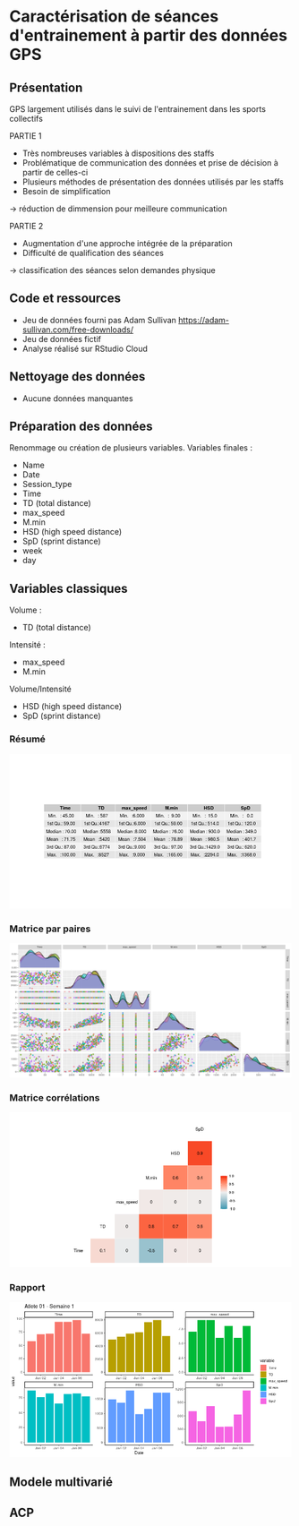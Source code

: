 # Caractérisation de séances d'entrainement à partir des données GPS

## Présentation
GPS largement utilisés dans le suivi de l'entrainement dans les sports collectifs

PARTIE 1
* Très nombreuses variables à dispositions des staffs
* Problématique de communication des données et prise de décision à partir de celles-ci
* Plusieurs méthodes de présentation des données utilisés par les staffs
* Besoin de simplification

-> réduction de dimmension pour meilleure communication

PARTIE 2 
* Augmentation d'une approche intégrée de la préparation
* Difficulté de qualification des séances

-> classification des séances selon demandes physique

## Code et ressources
* Jeu de données fourni pas Adam Sullivan https://adam-sullivan.com/free-downloads/
* Jeu de données fictif
* Analyse réalisé sur RStudio Cloud

## Nettoyage des données
* Aucune données manquantes

## Préparation des données
Renommage ou création de plusieurs variables. 
Variables finales : 
* Name
* Date
* Session_type
* Time
* TD (total distance)
* max_speed
* M.min
* HSD (high speed distance)
* SpD (sprint distance)
* week
* day

## Variables classiques
Volume :
* TD (total distance)

Intensité : 
* max_speed
* M.min

Volume/Intensité
* HSD (high speed distance)
* SpD (sprint distance)

### Résumé
![100% center](https://github.com/xavierbarbier/training_load/blob/master/GPS_class/graph/describ_classique.png)

### Matrice par paires
![100% center](https://github.com/xavierbarbier/training_load/blob/master/GPS_class/graph/matrice_paires_classique.png)

### Matrice corrélations
![100% center](https://github.com/xavierbarbier/training_load/blob/master/GPS_class/graph/corrplot_classique.png)

### Rapport
![100% center](https://github.com/xavierbarbier/training_load/blob/master/GPS_class/graph/athlete1_sem1_classique.png)

## Modele multivarié

## ACP
